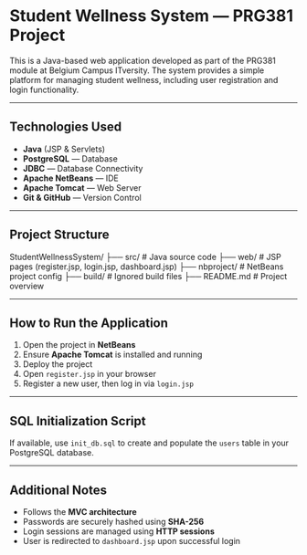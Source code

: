 # Student Wellness System — PRG381 Project

This is a Java-based web application developed as part of the PRG381 module at Belgium Campus ITversity. The system provides a simple platform for managing student wellness, including user registration and login functionality.

---

## Technologies Used

- **Java** (JSP & Servlets)  
- **PostgreSQL** — Database  
- **JDBC** — Database Connectivity  
- **Apache NetBeans** — IDE  
- **Apache Tomcat** — Web Server  
- **Git & GitHub** — Version Control  

---

## Project Structure


StudentWellnessSystem/
├── src/ # Java source code
├── web/ # JSP pages (register.jsp, login.jsp, dashboard.jsp)
├── nbproject/ # NetBeans project config
├── build/ # Ignored build files
├── README.md # Project overview


---

## How to Run the Application

1. Open the project in **NetBeans**
2. Ensure **Apache Tomcat** is installed and running
3. Deploy the project
4. Open `register.jsp` in your browser
5. Register a new user, then log in via `login.jsp`

---

## SQL Initialization Script

If available, use `init_db.sql` to create and populate the `users` table in your PostgreSQL database.

---

## Additional Notes

- Follows the **MVC architecture**
- Passwords are securely hashed using **SHA-256**
- Login sessions are managed using **HTTP sessions**
- User is redirected to `dashboard.jsp` upon successful login
